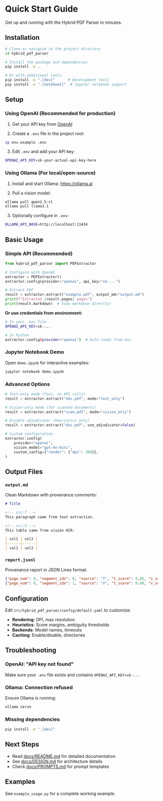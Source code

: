 # Quick Start Guide

Get up and running with the Hybrid PDF Parser in minutes.

## Installation

```bash
# Clone or navigate to the project directory
cd hybrid_pdf_parser

# Install the package and dependencies
pip install -e .

# Or with additional tools
pip install -e ".[dev]"      # Development tools
pip install -e ".[notebook]"  # Jupyter notebook support
```

## Setup

### Using OpenAI (Recommended for production)

1. Get your API key from [OpenAI](https://platform.openai.com/api-keys)

2. Create a `.env` file in the project root:

```bash
cp env.example .env
```

3. Edit `.env` and add your API key:

```bash
OPENAI_API_KEY=sk-your-actual-api-key-here
```

### Using Ollama (For local/open-source)

1. Install and start Ollama: https://ollama.ai

2. Pull a vision model:

```bash
ollama pull qwen2.5-vl
ollama pull llama3.1
```

3. Optionally configure in `.env`:

```bash
OLLAMA_API_BASE=http://localhost:11434
```

## Basic Usage

### Simple API (Recommended)

```python
from hybrid_pdf_parser import PDFExtractor

# Configure with OpenAI
extractor = PDFExtractor()
extractor.config(provider="openai", api_key="sk-...")

# Extract PDF
result = extractor.extract("example.pdf", output_md="output.md")
print(f"Extracted {result.pages} pages")
print(result.markdown)  # View markdown directly!
```

**Or use credentials from environment:**
```bash
# In your .env file
OPENAI_API_KEY=sk-...

# In Python
extractor.config(provider="openai")  # Auto-loads from env
```

### Jupyter Notebook Demo

Open `demo.ipynb` for interactive examples:
```bash
jupyter notebook demo.ipynb
```

### Advanced Options

```python
# Text-only mode (fast, no API calls)
result = extractor.extract("doc.pdf", mode="text_only")

# Vision-only mode (for scanned documents)
result = extractor.extract("scan.pdf", mode="vision_only")

# Disable adjudicator (heuristics only)
result = extractor.extract("doc.pdf", use_adjudicator=False)

# Custom configuration
extractor.config(
    provider="openai",
    vision_model="gpt-4o-mini",
    custom_config={"render": {"dpi": 300}},
)
```

## Output Files

### `output.md`

Clean Markdown with provenance comments:

```markdown
# Title

<!-- src:T -->
This paragraph came from text extraction.

<!-- src:V -->
This table came from vision OCR:

| col1 | col2 |
|------|------|
| val1 | val2 |
```

### `report.jsonl`

Provenance report in JSON Lines format:

```json
{"page_num": 0, "segment_idx": 0, "source": "T", "t_score": 0.85, "v_score": 0.72, "chosen_text": "...", "timestamp": "2024-01-01T00:00:00"}
{"page_num": 0, "segment_idx": 1, "source": "V", "t_score": 0.60, "v_score": 0.90, "chosen_text": "...", "timestamp": "2024-01-01T00:00:01"}
```

## Configuration

Edit `src/hybrid_pdf_parser/config/default.yaml` to customize:

- **Rendering**: DPI, max resolution
- **Heuristics**: Score margins, ambiguity thresholds  
- **Backends**: Model names, timeouts
- **Caching**: Enable/disable, directories

## Troubleshooting

### OpenAI: "API key not found"

Make sure your `.env` file exists and contains `OPENAI_API_KEY=sk-...`

### Ollama: Connection refused

Ensure Ollama is running:

```bash
ollama serve
```

### Missing dependencies

```bash
pip install -e ".[dev]"
```

## Next Steps

- Read [docs/README.md](docs/README.md) for detailed documentation
- See [docs/DESIGN.md](docs/DESIGN.md) for architecture details
- Check [docs/PROMPTS.md](docs/PROMPTS.md) for prompt templates

## Examples

See `example_usage.py` for a complete working example.

